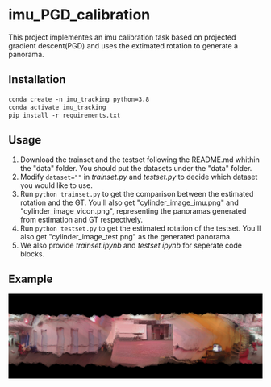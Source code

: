 # imu_PGD_calibration
This project implementes an imu calibration task based on projected gradient descent(PGD) and uses the extimated rotation to generate a panorama.

## Installation
```
conda create -n imu_tracking python=3.8
conda activate imu_tracking
pip install -r requirements.txt
```

## Usage
1. Download the trainset and the testset following the README.md whithin the "data" folder. You should put the datasets under the "data" folder.
2. Modify `dataset=""` in *trainset.py* and *testset.py* to decide which dataset you would like to use.
3. Run `python trainset.py` to get the comparison between the estimated rotation and the GT. You'll also get "cylinder_image_imu.png" and "cylinder_image_vicon.png", representing the panoramas generated from estimation and GT respectively.
4. Run `python testset.py` to get the estimated rotation of the testset. You'll also get "cylinder_image_test.png" as the generated panorama.
5. We also provide *trainset.ipynb* and *testset.ipynb* for seperate code blocks.

## Example
![](examples/cylinder_image_test.png)
